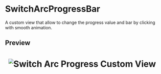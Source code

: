 # SwitchArcProgressBar
A custom view that allow to change the progress value and bar by clicking with smooth animation.

## Preview

<h1 align="center">
<img src="https://i.hizliresim.com/1EAppN.gif" alt="Switch Arc Progress Custom View"/> 
</h1>

